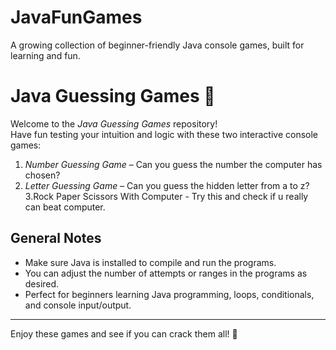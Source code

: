 # JavaFunGames
A growing collection of beginner-friendly Java console games, built for learning and fun.

# Java Guessing Games 🎯

Welcome to the *Java Guessing Games* repository!  
Have fun testing your intuition and logic with these two interactive console games:

1. *Number Guessing Game* – Can you guess the number the computer has chosen?  
2. *Letter Guessing Game* – Can you guess the hidden letter from a to z?
3.Rock Paper Scissors With Computer - Try this and check if u really can beat computer.


## General Notes
- Make sure Java is installed to compile and run the programs.  
- You can adjust the number of attempts or ranges in the programs as desired.  
- Perfect for beginners learning Java programming, loops, conditionals, and console input/output.

---

Enjoy these games and see if you can crack them all! 🚀
